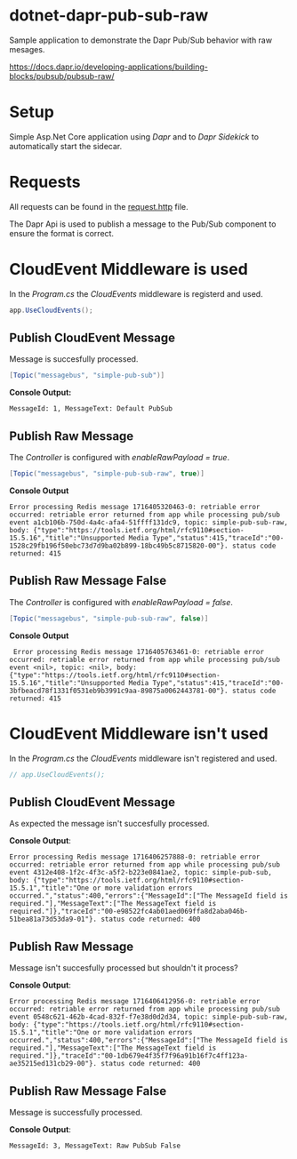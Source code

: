 # dotnet-dapr-pub-sub-raw
Sample application to demonstrate the Dapr Pub/Sub behavior with raw mesages.

https://docs.dapr.io/developing-applications/building-blocks/pubsub/pubsub-raw/

# Setup
Simple Asp.Net Core application using _Dapr_ and to _Dapr Sidekick_ to automatically start the sidecar. 

# Requests
All requests can be found in the [request.http](./PubSubRaw/requests/requests.http) file.

The Dapr Api is used to publish a message to the Pub/Sub component to ensure the format is correct.

# CloudEvent Middleware is used
In the _Program.cs_ the _CloudEvents_ middleware is registerd and used.

```csharp
app.UseCloudEvents();
```

## Publish CloudEvent Message
Message is succesfully processed.

```csharp
[Topic("messagebus", "simple-pub-sub")]
```

**Console Output:**
```
MessageId: 1, MessageText: Default PubSub
```

## Publish Raw Message
The _Controller_ is configured with _enableRawPayload = true_.

```csharp
[Topic("messagebus", "simple-pub-sub-raw", true)]
```

**Console Output** 
```
Error processing Redis message 1716405320463-0: retriable error occurred: retriable error returned from app while processing pub/sub event a1cb106b-750d-4a4c-afa4-51ffff131dc9, topic: simple-pub-sub-raw, body: {"type":"https://tools.ietf.org/html/rfc9110#section-15.5.16","title":"Unsupported Media Type","status":415,"traceId":"00-1528c29fb196f50ebc73d7d9ba02b899-18bc49b5c8715820-00"}. status code returned: 415

```

## Publish Raw Message False
The _Controller_ is configured with _enableRawPayload = false_.

```csharp
[Topic("messagebus", "simple-pub-sub-raw", false)]
```

**Console Output**
```
 Error processing Redis message 1716405763461-0: retriable error occurred: retriable error returned from app while processing pub/sub event <nil>, topic: <nil>, body: {"type":"https://tools.ietf.org/html/rfc9110#section-15.5.16","title":"Unsupported Media Type","status":415,"traceId":"00-3bfbeacd78f1331f0531eb9b3991c9aa-89875a0062443781-00"}. status code returned: 415

```

# CloudEvent Middleware isn't used
In the _Program.cs_ the _CloudEvents_ middleware isn't registered and used.

```csharp
// app.UseCloudEvents();
```

## Publish CloudEvent Message
As expected the message isn't succesfully processed.

**Console Output**:
```
Error processing Redis message 1716406257888-0: retriable error occurred: retriable error returned from app while processing pub/sub event 4312e408-1f2c-4f3c-a5f2-b223e0841ae2, topic: simple-pub-sub, body: {"type":"https://tools.ietf.org/html/rfc9110#section-15.5.1","title":"One or more validation errors occurred.","status":400,"errors":{"MessageId":["The MessageId field is required."],"MessageText":["The MessageText field is required."]},"traceId":"00-e98522fc4ab01aed069ffa8d2aba046b-51bea81a73d53da9-01"}. status code returned: 400
```

## Publish Raw Message
Message isn't succesfully processed but shouldn't it process?

**Console Output**:
```
Error processing Redis message 1716406412956-0: retriable error occurred: retriable error returned from app while processing pub/sub event 0548c621-462b-4cad-832f-f7e38d0d2d34, topic: simple-pub-sub-raw, body: {"type":"https://tools.ietf.org/html/rfc9110#section-15.5.1","title":"One or more validation errors occurred.","status":400,"errors":{"MessageId":["The MessageId field is required."],"MessageText":["The MessageText field is required."]},"traceId":"00-1db679e4f35f7f96a91b16f7c4ff123a-ae35215ed131cb29-00"}. status code returned: 400
```

## Publish Raw Message False
Message is successfully processed.

**Console Output**:
```
MessageId: 3, MessageText: Raw PubSub False
```